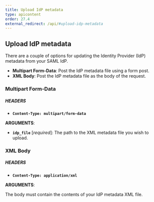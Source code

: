 ```yaml
---
title: Upload IdP metadata
type: apicontent
order: 27.4
external_redirect: /api/#upload-idp-metadata
---
```


## Upload IdP metadata

There are a couple of options for updating the Identity Provider (IdP) metadata from your SAML IdP.

* **Multipart Form-Data**: Post the IdP metadata file using a form post.
* **XML Body**: Post the IdP metadata file as the body of the request.

### Multipart Form-Data

##### HEADERS
* **`Content-Type: multipart/form-data`**

**ARGUMENTS**:

* **`idp_file`** [*required*]:
     The path to the XML metadata file you wish to upload.

### XML Body

##### HEADERS
* **`Content-Type: application/xml`**

**ARGUMENTS**:

The body must contain the contents of your IdP metadata XML file.
